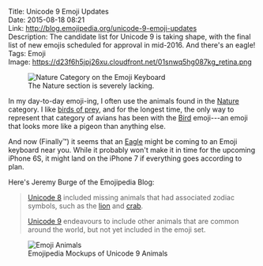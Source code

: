 Title: Unicode 9 Emoji Updates  
Date: 2015-08-18 08:21  
Link: http://blog.emojipedia.org/unicode-9-emoji-updates  
Description: The candidate list for Unicode 9 is taking shape, with the final list of new emojis scheduled for approval in mid-2016. And there's an eagle!  
Tags: Emoji  
Image: https://d23f6h5jpj26xu.cloudfront.net/01snwq5hg087kg_retina.png  

<figure>
	<img class="iphone" src="http://d.pr/i/13P02+" alt="Nature Category on the Emoji Keyboard" title="Nature Category on the Emoji Keyboard">
	<figcaption>The Nature section is severely lacking.</figcaption>
</figure>

In my day-to-day emoji-ing, I often use the animals found in the [Nature][emojipedia] category. I like [birds of prey][theoveranalyzed], and for the longest time, the only way to represent that category of avians has been with the [Bird][emojipedia 2] emoji---an emoji that looks more like a pigeon than anything else.

And now (Finally™) it seems that an [Eagle][emojipedia 3] might be coming to an Emoji keyboard near you. While it probably won't make it in time for the upcoming iPhone 6S, it might land on the iPhone 7 if everything goes according to plan. 

Here's Jeremy Burge of the Emojipedia Blog:

> [Unicode 8][emojipedia 4] included missing animals that had associated zodiac symbols, such as the [lion][emojipedia 5] and [crab][emojipedia 6].
>
> [Unicode 9][emojipedia 7] endeavours to include other animals that are common around the world, but not yet included in the emoji set.

<figure>
	<img src="https://d23f6h5jpj26xu.cloudfront.net/grupjdtdtniw_small.jpg" alt="Emoji Animals" title="Emoji Animals">
	<figcaption>Emojipedia Mockups of Unicode 9 Animals</figcaption>
</figure>

[emojipedia]: http://emojipedia.org/nature/ "Emojipedia: Nature"
[emojipedia 2]: http://emojipedia.org/bird/ "Emojipedia: Bird"
[emojipedia 3]: http://emojipedia.org/eagle/ "Emojipedia: Eagle"
[emojipedia 4]: http://emojipedia.org/unicode-8/ "Emojipedia: Unicode-8"
[emojipedia 5]: http://emojipedia.org/lion-face/ "Emojipedia: Lion Face"
[emojipedia 6]: http://emojipedia.org/crab/ "Emojipedia: Crab"
[emojipedia 7]: http://emojipedia.org/unicode-9/ "Emojipedia: Unicode-9"
[theoveranalyzed]: /2015/4/2/red-tailed-hawks "My piece on red-tailed hawks, based on a John Oliver video"